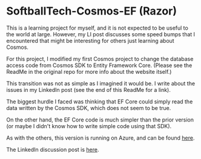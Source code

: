 # SoftballTech-Cosmos-EF (Razor)

This is a learning project for myself, and it is not expected to be useful to the world at large. However, my LI post discusses some speed bumps that I encountered that might be interesting for others just learning about Cosmos. 

For this project, I modified my first Cosmos project to change the database access code from Cosmos SDK to Entity Framework Core. (Please see the ReadMe in the original repo for more info about the website itself.)

This transition was not as simple as I imagined it would be. I write about the issues in my LinkedIn post (see the end of this ReadMe for a link).

The biggest hurdle I faced was thinking that EF Core could simply read the data written by the Cosmos SDK, which does not seem to be true. 

On the other hand, the EF Core code is much simpler than the prior version (or maybe I didn't know how to write simple code using that SDK).

As with the others, this version is running on Azure, and can be found [here](https://sbt-cosmos-ef.azurewebsites.net/).

The LinkedIn discussion post is [here](https://www.linkedin.com/feed/update/urn:li:activity:7134971126622957568/).
